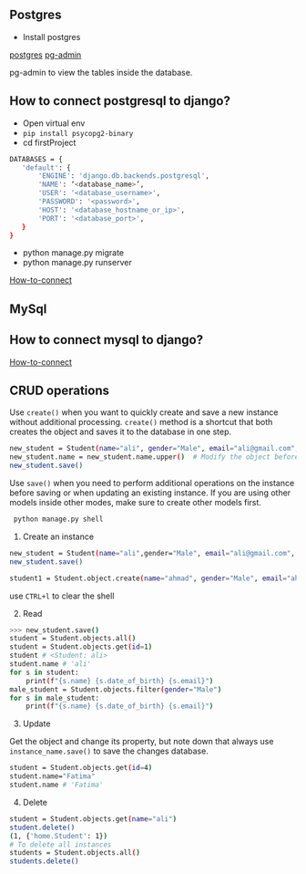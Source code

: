 ## Postgres

- Install postgres

[postgres](https://www.postgresql.org/download/)
[pg-admin](https://www.postgresql.org/ftp/pgadmin/pgadmin4/v8.11/macos/)

pg-admin to view the tables inside the database.

## How to connect postgresql to django?

- Open virtual env
- `pip install psycopg2-binary`
- cd firstProject

```sh
DATABASES = {
   'default': {
       'ENGINE': 'django.db.backends.postgresql',
       'NAME': ‘<database_name>’,
       'USER': '<database_username>',
       'PASSWORD': '<password>',
       'HOST': '<database_hostname_or_ip>',
       'PORT': '<database_port>',
   }
}
```

- python manage.py migrate
- python manage.py runserver

[How-to-connect](https://www.geeksforgeeks.org/how-to-use-postgresql-database-in-django/)

## MySql

## How to connect mysql to django?

[How-to-connect](https://www.geeksforgeeks.org/how-to-integrate-mysql-database-with-django/)

## CRUD operations

Use `create()` when you want to quickly create and save a new instance without additional processing.
`create()` method is a shortcut that both creates the object and saves it to the database in one step.

```sh
new_student = Student(name="ali", gender="Male", email="ali@gmail.com", date_of_birth="1998-02-01")
new_student.name = new_student.name.upper()  # Modify the object before saving
new_student.save()
```

Use `save()` when you need to perform additional operations on the instance before saving or when updating an existing instance.
If you are using other models inside other modes, make sure to create other models first.

```sh
 python manage.py shell
```

1. Create an instance

```sh
new_student = Student(name="ali",gender="Male", email="ali@gmail.com", date_of_birth="1998-02-01")
new_student.save()
```

```sh
student1 = Student.object.create(name="ahmad", gender="Male", email="ahmad@gmail.com" ,date_of_birth="1998-02-01")
```

use `CTRL+l` to clear the shell

2. Read

```sh
>>> new_student.save()
student = Student.objects.all()
student = Student.objects.get(id=1)
student # <Student: ali>
student.name # 'ali'
for s in student:
    print(f"{s.name} {s.date_of_birth} {s.email}")
male_student = Student.objects.filter(gender="Male")
for s in male_student:
    print(f"{s.name} {s.date_of_birth} {s.email}")
```

3. Update

Get the object and change its property, but note down that always use `instance_name.save()` to save the changes database.

```sh
student = Student.objects.get(id=4)
student.name="Fatima"
student.name # 'Fatima'
```

4. Delete

```sh
student = Student.objects.get(name="ali")
student.delete()
(1, {'home.Student': 1})
# To delete all instances
students = Student.objects.all()
students.delete()
```

